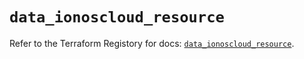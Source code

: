 # `data_ionoscloud_resource`

Refer to the Terraform Registory for docs: [`data_ionoscloud_resource`](https://www.terraform.io/docs/providers/ionoscloud/d/resource).

